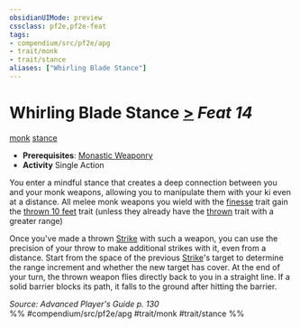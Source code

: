```yaml
---
obsidianUIMode: preview
cssclass: pf2e,pf2e-feat
tags:
- compendium/src/pf2e/apg
- trait/monk
- trait/stance
aliases: ["Whirling Blade Stance"]
---
```

# Whirling Blade Stance  [>](../../Rules/core-rulebook/chapter-9-playing-the-game.md#Actions "Single Action") *Feat 14*  
[monk](../../Rules/traits/monk.md)  [stance](../../Rules/traits/stance.md)  

- **Prerequisites**: [Monastic Weaponry](monastic-weaponry.md)
- **Activity** Single Action

You enter a mindful stance that creates a deep connection between you and your monk weapons, allowing you to manipulate them with your ki even at a distance. All melee monk weapons you wield with the [finesse](../../Rules/traits/finesse.md) trait gain the [thrown 10 feet](../../Rules/traits/thrown.md) trait (unless they already have the [thrown](../../Rules/traits/thrown.md) trait with a greater range)

Once you've made a thrown [Strike](../../Rules/actions/strike.md) with such a weapon, you can use the precision of your throw to make additional strikes with it, even from a distance. Start from the space of the previous [Strike](../../Rules/actions/strike.md)'s target to determine the range increment and whether the new target has cover. At the end of your turn, the thrown weapon flies directly back to you in a straight line. If a solid barrier blocks its path, it falls to the ground after hitting the barrier.

*Source: Advanced Player's Guide p. 130*  
%% #compendium/src/pf2e/apg #trait/monk #trait/stance %%